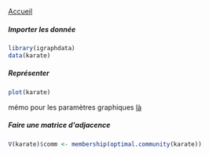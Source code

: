 
[Accueil](https://github.com/PirehP1/RessourcesReseauxED/blob/master/README.md)

##### Importer les donnée 
```R
library(igraphdata)
data(karate)
```


##### Représenter 
```R
plot(karate)
```
mémo pour les paramètres graphiques [là](https://github.com/PirehP1/RessourcesReseauxED/blob/master/script/memoplot.md)

##### Faire une matrice d'adjacence 
```R
V(karate)$comm <- membership(optimal.community(karate))
```
